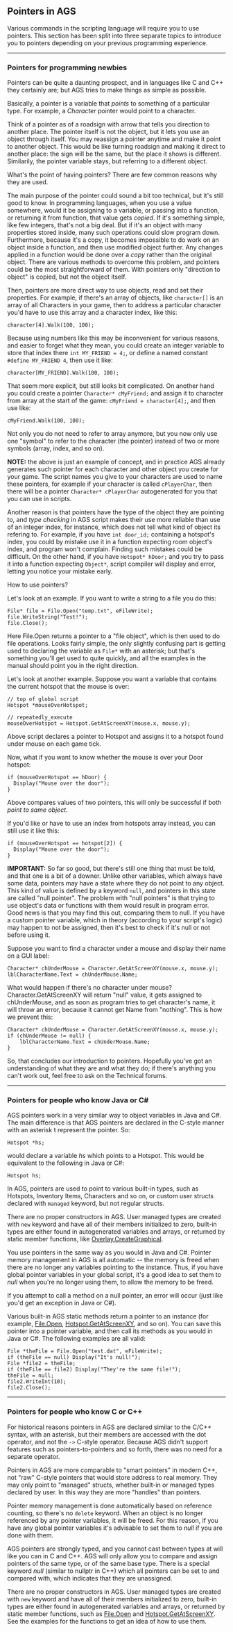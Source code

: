 ## Pointers in AGS

Various commands in the scripting language will require you to use
pointers. This section has been split into three separate topics to
introduce you to pointers depending on your previous programming
experience.

---

### Pointers for programming newbies

Pointers can be quite a daunting prospect, and in languages like C and
C++ they certainly are; but AGS tries to make things as simple as
possible.

Basically, a pointer is a variable that *points* to something of a
particular type. For example, a *Character* pointer would point to
a character.

Think of a pointer as of a roadsign with arrow that tells you direction to another place. The pointer itself is not the object, but it lets you use an object through itself. You may reassign a pointer anytime and make it point to another object. This would be like turning roadsign and making it direct to another place: the sign will be the same, but the place it shows is different. Similarily, the pointer variable stays, but referring to a different object.

What's the point of having pointers? There are few common reasons why they are used.

The main purpose of the pointer could sound a bit too technical, but it's still good to know. In programming languages, when you use a value somewhere, would it be assigning to a variable, or passing into a function, or returning it from function, that value gets *copied*. If it's something simple, like few integers, that's not a big deal. But if it's an object with many properties stored inside, many such operations could slow program down.
Furthermore, because it's a copy, it becomes impossible to do work on an object inside a function, and then use modified object further. Any changes applied in a function would be done over a *copy* rather than the original object.
There are various methods to overcome this problem, and pointers could be the most straightforward of them. With pointers only "direction to object" is copied, but not the object itself.

Then, pointers are more direct way to use objects, read and set their properties. For example, if there's an array of objects, like `character[]` is an array of all Characters in your game, then to address a particular character you'd have to use this array and a character index, like this:

    character[4].Walk(100, 100);

Because using numbers like this may be inconvenient for various reasons, and easier to forget what they mean, you could create an integer variable to store that index there `int MY_FRIEND = 4;`, or define a named constant `#define MY_FRIEND 4`, then use it like:

    character[MY_FRIEND].Walk(100, 100);

That seem more explicit, but still looks bit complicated.
On another hand you could create a pointer `Character* cMyFriend;` and assign it to character from array at the start of the game: `cMyFriend = character[4];`, and then use like:

    cMyFriend.Walk(100, 100);

Not only you do not need to refer to array anymore, but you now only use one "symbol" to refer to the character (the pointer) instead of two or more symbols (array, index, and so on).

**NOTE:** the above is just an example of concept, and in practice AGS already generates such pointer for each character and other object you create for your game. The script names you give to your characters are used to name these pointers, for example if your character is called `cPlayerChar`, then there will be a pointer `Character* cPlayerChar` autogenerated for you that you can use in scripts.

Another reason is that pointers have the type of the object they are pointing to, and *type checking* in AGS script makes their use more reliable than use of an integer index, for instance, which does not tell what kind of object its refering to. For example, if you have `int door_id;` containing a hotspot's index, you could by mistake use it in a function expecting room object's index, and program won't complain. Finding such mistakes could be difficult. On the other hand, if you have `Hotspot* hDoor;` and you try to pass it into a function expecting `Object*`, script compiler will display and error, letting you notice your mistake early.

How to use pointers?

Let's look at an example. If you want to write a string to a file you do this:

    File* file = File.Open("temp.txt", eFileWrite);
    file.WriteString("Test!");
    file.Close();

Here File.Open returns a pointer to a "file object", which is then used to do file operations. Looks fairly simple, the only slightly confusing part is
getting used to declaring the variable as `File*` with an asterisk; but that's something you'll get used to quite quickly, and all the examples in the manual should point you in the right direction.

Let's look at another example. Suppose you want a variable that contains the current hotspot that the mouse is over:

    // top of global script
    Hotspot *mouseOverHotspot;

    // repeatedly_execute
    mouseOverHotspot = Hotspot.GetAtScreenXY(mouse.x, mouse.y);

Above script declares a pointer to Hotspot and assigns it to a hotspot found under mouse on each game tick.

Now, what if you want to know whether the mouse is over your Door hotspot:

    if (mouseOverHotspot == hDoor) {
      Display("Mouse over the door");
    }

Above compares values of two pointers, this will only be successful if both *point to same object*.

If you'd like or have to use an index from hotspots array instead, you can still use it like this:

    if (mouseOverHotspot == hotspot[2]) {
      Display("Mouse over the door");
    }

**IMPORTANT:** So far so good, but there's still one thing that must be told, and that one is a bit of a downer. Unlike other variables, which always have some data, pointers may have a state where they do not point to any object. This kind of value is defined by a keyword `null`, and pointers in this state are called "null pointer".
The problem with "null pointers" is that trying to use object's data or functions with them would result in program error. Good news is that you may find this out, comparing them to null. If you have a custom pointer variable, which in theory (according to your script's logic) may happen to not be assigned, then it's best to check if it's null or not before using it.

Suppose you want to find a character under a mouse and display their name on a GUI label:

    Character* chUnderMouse = Character.GetAtScreenXY(mouse.x, mouse.y);
    lblCharacterName.Text = chUnderMouse.Name;

What would happen if there's no character under mouse? Character.GetAtScreenXY will return "null" value, it gets assigned to chUnderMouse, and as soon as program tries to get character's name, it will throw an error, because it cannot get Name from "nothing". This is how we prevent this:

    Character* chUnderMouse = Character.GetAtScreenXY(mouse.x, mouse.y);
    if (chUnderMouse != null) {
        lblCharacterName.Text = chUnderMouse.Name;
    }

So, that concludes our introduction to pointers. Hopefully you've got an
understanding of what they are and what they do; if there's anything you
can't work out, feel free to ask on the Technical forums.

---

### Pointers for people who know Java or C#

AGS pointers work in a very similar way to object variables in Java and
C#. The main difference is that AGS pointers are declared in the
C-style manner with an asterisk t represent the pointer. So:

    Hotspot *hs;

would declare a variable *hs* which points to a Hotspot. This would be
equivalent to the following in Java or C#:

    Hotspot hs;

In AGS, pointers are used to point to various built-in types, such as
Hotspots, Inventory Items, Characters and so on, or custom user structs declared with `managed` keyword, but not regular structs.

There are no proper constructors in AGS. User managed types are created with `new` keyword and have all of their members initialized to zero, built-in types are either found in autogenerated variables and arrays, or returned by static member functions, like [Overlay.CreateGraphical](Overlay#overlaycreategraphical).

You use pointers in the same way as you would in Java and C#. Pointer memory management in AGS is all automatic -- the memory is freed
when there are no longer any variables pointing to the instance. Thus,
if you have global pointer variables in your global script, it's a good
idea to set them to *null* when you're no longer using them, to allow
the memory to be freed.

If you attempt to call a method on a null pointer, an error will occur
(just like you'd get an exception in Java or C#).

Various built-in AGS static methods return a pointer to an instance (for
example, [File.Open](File#fileopen),
[Hotspot.GetAtScreenXY](Hotspot#hotspotgetatscreenxy), and so on).
You can save this pointer into a pointer variable, and then call its
methods as you would in Java or C#. The following examples are all
valid:

    File *theFile = File.Open("test.dat", eFileWrite);
    if (theFile == null) Display("It's null!");
    File *file2 = theFile;
    if (theFile == file2) Display("They're the same file!");
    theFile = null;
    file2.WriteInt(10);
    file2.Close();

---

### Pointers for people who know C or C++

For historical reasons pointers in AGS are declared similar to the C/C++ syntax, with
an asterisk, but their members are accessed with the dot operator, and not the `->`
C-style operator. Because AGS didn't support features such as
pointers-to-pointers and so forth, there was no need for a separate
operator.

Pointers in AGS are more comparable to "smart pointers" in modern C++, not "raw" C-style pointers that would store address to real memory.
They may only point to "managed" structs, whether built-in or managed types declared by user. In this way they are more "handles" than pointers.

Pointer memory management is done automatically based on reference counting, so there's no `delete` keyword. When an object is no longer referenced by any pointer variables, it will be freed. For this reason, if you have any
global pointer variables it's advisable to set them to *null* if you are
done with them.

AGS pointers are strongly typed, and you cannot cast between types at
will like you can in C and C++. AGS will only allow you to compare and
assign pointers of the same type, or of the same base type. There is a
special keyword *null* (similar to nullptr in C++) which all pointers can be set to and compared
with, which indicates that they are unassigned.

There are no proper constructors in AGS. User managed types are created with `new` keyword and have all of their members initialized to zero, built-in types are either found in autogenerated variables and arrays, or returned by static member functions, such as
[File.Open](File#fileopen) and
[Hotspot.GetAtScreenXY](Hotspot#hotspotgetatscreenxy). See the
examples for the functions to get an idea of how to use them.
